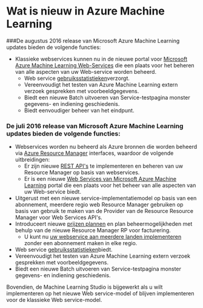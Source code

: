 <properties
    pageTitle="Leren werken met nieuwe machine | Microsoft Azure"
    description="Nieuwe functies die beschikbaar in Azure Machine Learning zijn."
    services="machine-learning"
    documentationCenter=""
    authors="vDonGlover"
    manager="raymondl"
    editor=""/>

<tags
    ms.service="machine-learning"
    ms.workload="data-services"
    ms.tgt_pltfrm="na"
    ms.devlang="na"
    ms.topic="article"
    ms.date="10/05/2016"
    ms.author="v-donglo"/>

# <a name="whats-new-in-azure-machine-learning"></a>Wat is nieuw in Azure Machine Learning

###<a name="the-august-2016-release-of-microsoft-azure-machine-learning-updates-provide-the-following-features"></a>De augustus 2016 release van Microsoft Azure Machine Learning updates bieden de volgende functies:

* Klassieke webservices kunnen nu in de nieuwe portal voor [Microsoft Azure Machine Learning Web-Services](https://services.azureml.net/) die een plaats voor het beheren van alle aspecten van uw Web-service worden beheerd.   
    * Web service [gebruiksstatistieken](machine-learning-manage-new-webservice.md)verzorgt.
    * Vereenvoudigt het testen van Azure Machine Learning extern verzoek gesprekken met voorbeeldgegevens.
    * Biedt een nieuwe Batch uitvoeren van Service-testpagina monster gegevens- en indiening geschiedenis.
    * Biedt eenvoudiger beheer van het eindpunt.

### <a name="the-july-2016-release-of-microsoft-azure-machine-learning-updates-provide-the-following-features"></a>De juli 2016 release van Microsoft Azure Machine Learning updates bieden de volgende functies:

* Webservices worden nu beheerd als Azure bronnen die worden beheerd via [Azure Resource Manager](../azure-resource-manager/resource-group-overview.md) interfaces, waardoor de volgende uitbreidingen:
    * Er zijn nieuwe [REST API's](https://msdn.microsoft.com/library/azure/Dn950030.aspx) te implementeren en beheren van uw Resource Manager op basis van webservices.
    * Er is een nieuwe [Web Services van Microsoft Azure Machine Learning](https://services.azureml.net/) portal die een plaats voor het beheer van alle aspecten van uw Web-service biedt.
* Uitgerust met een nieuwe service-implementatiemodel op basis van een abonnement, meerdere regio web Resource Manager gebruiken op basis van gebruik te maken van de Provider van de Resource Resource Manager voor Web Services API's.
* Introduceert nieuwe [prijzen plannen](https://azure.microsoft.com/pricing/details/machine-learning/) en plan beheermogelijkheden met behulp van de nieuwe Resource Manager RP voor facturering.
    * U kunt nu [uw webservice aan meerdere landen implementeren](machine-learning-how-to-deploy-to-multiple-regions.md) zonder een abonnement maken in elke regio.
* Web service [gebruiksstatistieken](machine-learning-manage-new-webservice.md)biedt.
* Vereenvoudigt het testen van Azure Machine Learning extern verzoek gesprekken met voorbeeldgegevens.
* Biedt een nieuwe Batch uitvoeren van Service-testpagina monster gegevens- en indiening geschiedenis.

Bovendien, de Machine Learning Studio is bijgewerkt als u wilt implementeren op het nieuwe Web service-model of blijven implementeren voor de klassieke Web service-model. 

